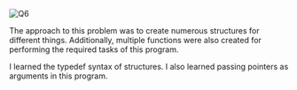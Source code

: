 ![Q6](https://github.com/user-attachments/assets/2c6c5e58-568d-4172-b30c-fb1b3f0d35e9)

The approach to this problem was to create numerous structures for different things. Additionally, multiple functions were also created for performing the required tasks of this program.

I learned the typedef syntax of structures. I also learned passing pointers as arguments in this program.
